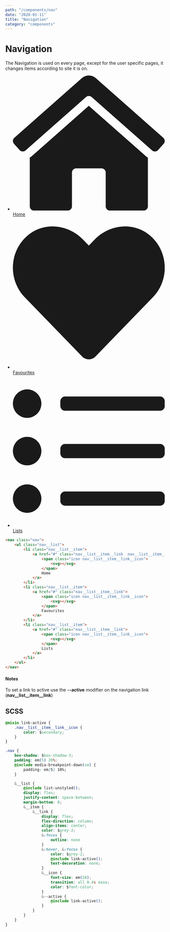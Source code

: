 ```yaml
---
path: "/components/nav"
date: "2020-01-11"
title: "Navigation"
category: "components"
---
```


# Navigation

The Navigation is used on every page, except for the user specific pages, it changes items according to site it is on.

<nav class="nav margin-top-40 margin-bottom-40">
	<ul class="nav__list">
		<li class="nav__list__item">
			<a href="#" class="a nav__list__item__link  nav__list__item__link--active">
				<span class="icon nav__list__item__link__icon">
					<svg aria-hidden="true" focusable="false" data-prefix="fas" data-icon="home-lg-alt" class="icon__svg svg-inline--fa fa-home-lg-alt fa-w-18" role="img" xmlns="http://www.w3.org/2000/svg" viewBox="0 0 576 512"><path fill="currentColor" d="M288 115L69.47 307.71c-1.62 1.46-3.69 2.14-5.47 3.35V496a16 16 0 0 0 16 16h128a16 16 0 0 0 16-16V368a16 16 0 0 1 16-16h96a16 16 0 0 1 16 16v128a16 16 0 0 0 16 16h128a16 16 0 0 0 16-16V311.1c-1.7-1.16-3.72-1.82-5.26-3.2zm282.69 121.28l-255.94-226a39.85 39.85 0 0 0-53.45 0l-256 226a16 16 0 0 0-1.21 22.6L25.5 282.7a16 16 0 0 0 22.6 1.21L277.42 81.63a16 16 0 0 1 21.17 0L527.91 283.9a16 16 0 0 0 22.6-1.21l21.4-23.82a16 16 0 0 0-1.22-22.59z"></path></svg>
				</span>
				Home
			</a>
		</li>
		<li class="nav__list__item">
			<a href="#" class="a nav__list__item__link">
				<span class="icon nav__list__item__link__icon">
					<svg aria-hidden="true" focusable="false" data-prefix="fas" data-icon="heart" class="icon__svg svg-inline--fa fa-heart fa-w-16" role="img" xmlns="http://www.w3.org/2000/svg" viewBox="0 0 512 512"><path fill="currentColor" d="M462.3 62.6C407.5 15.9 326 24.3 275.7 76.2L256 96.5l-19.7-20.3C186.1 24.3 104.5 15.9 49.7 62.6c-62.8 53.6-66.1 149.8-9.9 207.9l193.5 199.8c12.5 12.9 32.8 12.9 45.3 0l193.5-199.8c56.3-58.1 53-154.3-9.8-207.9z"></path></svg>
				</span>
				Favourites
			</a>
		</li>
		<li class="nav__list__item">
			<a href="#" class="a nav__list__item__link">
				<span class="icon nav__list__item__link__icon">
					<svg aria-hidden="true" focusable="false" data-prefix="far" data-icon="list-ul" class="icon__svg svg-inline--fa fa-list-ul fa-w-16" role="img" xmlns="http://www.w3.org/2000/svg" viewBox="0 0 512 512"><path fill="currentColor" d="M48 368a48 48 0 1 0 48 48 48 48 0 0 0-48-48zm0-160a48 48 0 1 0 48 48 48 48 0 0 0-48-48zm0-160a48 48 0 1 0 48 48 48 48 0 0 0-48-48zm448 24H176a16 16 0 0 0-16 16v16a16 16 0 0 0 16 16h320a16 16 0 0 0 16-16V88a16 16 0 0 0-16-16zm0 160H176a16 16 0 0 0-16 16v16a16 16 0 0 0 16 16h320a16 16 0 0 0 16-16v-16a16 16 0 0 0-16-16zm0 160H176a16 16 0 0 0-16 16v16a16 16 0 0 0 16 16h320a16 16 0 0 0 16-16v-16a16 16 0 0 0-16-16z"></path></svg>
				</span>
				Lists
			</a>
		</li>
	</ul>
</nav>

<div class="code-with-notes">

```html
<nav class="nav">
	<ul class="nav__list">
		<li class="nav__list__item">
			<a href="#" class="nav__list__item__link  nav__list__item__link--active">
				<span class="icon nav__list__item__link__icon">
					<svg></svg>
				</span>
				Home
			</a>
		</li>
		<li class="nav__list__item">
			<a href="#" class="nav__list__item__link">
				<span class="icon nav__list__item__link__icon">
					<svg></svg>
				</span>
				Favourites
			</a>
		</li>
		<li class="nav__list__item">
			<a href="#" class="nav__list__item__link">
				<span class="icon nav__list__item__link__icon">
					<svg></svg>
				</span>
				Lists
			</a>
		</li>
	</ul>
</nav>
```

<div class="code-with-notes__note">

#### Notes

To set a link to active use the **--active** modifier on the navigation link (**nav\_\_list\_\_item\_\_link**)

</div>

</div>

## SCSS

```css
@mixin link-active {
	.nav__list__item__link__icon {
		color: $secondary;
	}
}

.nav {
	box-shadow: $box-shadow-3;
	padding: em(5) 20%;
	@include media-breakpoint-down(sm) {
        padding: em(5) 10%;
    }

	&__list {
		@include list-unstyled();
		display: flex;
		justify-content: space-between;
		margin-bottom: 0;
		&__item {
			&__link {
				display: flex;
				flex-direction: column;
				align-items: center;
				color: $grey-2;
				&:focus {
					outline: none
				}
				&:hover, &:focus {
					color: $grey-2;
					@include link-active();
					text-decoration: none;
				}
				&__icon {
					font-size: em(28);
					transition: all 0.4s ease;
					color: $font-color;
				}
				&--active {
					@include link-active();
				}
			}
		}
	}
}
```